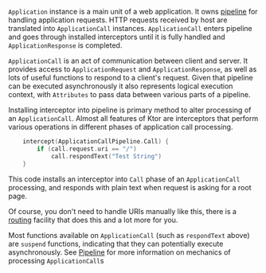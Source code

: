 `Application` instance is a main unit of a web application. It owns [pipeline](Pipeline) for handling
application requests. HTTP requests received by host are translated into `ApplicationCall` instances.
`ApplicationCall` enters pipeline and goes through installed interceptors until it is fully handled 
and `ApplicationResponse` is completed.

`ApplicationCall` is an act of communication between client and server. It provides access to `ApplicationRequest` and
`ApplicationResponse`, as well as lots of useful functions to respond to a client's request. Given that pipeline can be
executed asynchronously it also represents logical execution context, with `Attributes` to pass data between various
parts of a pipeline.

Installing interceptor into pipeline is primary method to alter processing of an `ApplicationCall`.
Almost all features of Ktor are interceptors that perform various operations in different phases of
application call processing. 

```kotlin
    intercept(ApplicationCallPipeline.Call) { 
        if (call.request.uri == "/")
            call.respondText("Test String")
    }
```
This code installs an interceptor into `Call` phase of an `ApplicationCall` processing, and responds with plain text
when request is asking for a root page.  

Of course, you don't need to handle URIs manually like this, there is a [routing](Routing) facility that does this
 and a lot more for you. 
 
Most functions available on `ApplicationCall` (such as `respondText` above) are `suspend` functions, indicating that they 
can potentially execute asynchronously. 
See [Pipeline](Pipeline) for more information on mechanics of processing `ApplicationCall`s 
